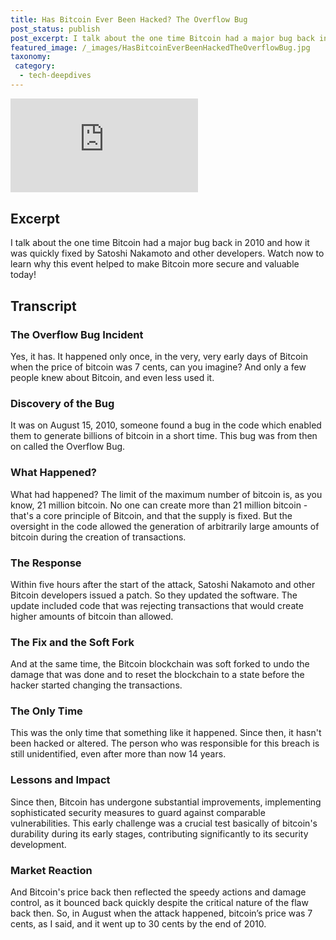 ```yaml
---
title: Has Bitcoin Ever Been Hacked? The Overflow Bug
post_status: publish
post_excerpt: I talk about the one time Bitcoin had a major bug back in 2010.
featured_image: /_images/HasBitcoinEverBeenHackedTheOverflowBug.jpg
taxonomy:
 category:
  - tech-deepdives
---
```


<iframe src="https://player.vimeo.com/video/1021753198?badge=0&amp;autopause=0&amp;player_id=0&amp;app_id=58479" frameborder="0" allow="autoplay; fullscreen; picture-in-picture; clipboard-write; encrypted-media" title="Has Bitcoin Ever Been Hacked? The Overflow Bug"></iframe>

<div style="margin-bottom:30px;"></div>

## Excerpt

I talk about the one time Bitcoin had a major bug back in 2010 and how it was quickly fixed by Satoshi Nakamoto and other developers. Watch now to learn why this event helped to make Bitcoin more secure and valuable today!

## Transcript

### The Overflow Bug Incident

Yes, it has. It happened only once, in the very, very early days of Bitcoin when the price of bitcoin was 7 cents, can you imagine? And only a few people knew about Bitcoin, and even less used it.

### Discovery of the Bug

It was on August 15, 2010, someone found a bug in the code which enabled them to generate billions of bitcoin in a short time. This bug was from then on called the Overflow Bug.

### What Happened?

What had happened? The limit of the maximum number of bitcoin is, as you know, 21 million bitcoin. No one can create more than 21 million bitcoin - that's a core principle of Bitcoin, and that the supply is fixed. But the oversight in the code allowed the generation of arbitrarily large amounts of bitcoin during the creation of transactions.

### The Response

Within five hours after the start of the attack, Satoshi Nakamoto and other Bitcoin developers issued a patch. So they updated the software. The update included code that was rejecting transactions that would create higher amounts of bitcoin than allowed.

### The Fix and the Soft Fork

And at the same time, the Bitcoin blockchain was soft forked to undo the damage that was done and to reset the blockchain to a state before the hacker started changing the transactions.

### The Only Time

This was the only time that something like it happened. Since then, it hasn't been hacked or altered. The person who was responsible for this breach is still unidentified, even after more than now 14 years.

### Lessons and Impact

Since then, Bitcoin has undergone substantial improvements, implementing sophisticated security measures to guard against comparable vulnerabilities. This early challenge was a crucial test basically of bitcoin's durability during its early stages, contributing significantly to its security development.

### Market Reaction

And Bitcoin's price back then reflected the speedy actions and damage control, as it bounced back quickly despite the critical nature of the flaw back then. So, in August when the attack happened, bitcoin’s price was 7 cents, as I said, and it went up to 30 cents by the end of 2010.
